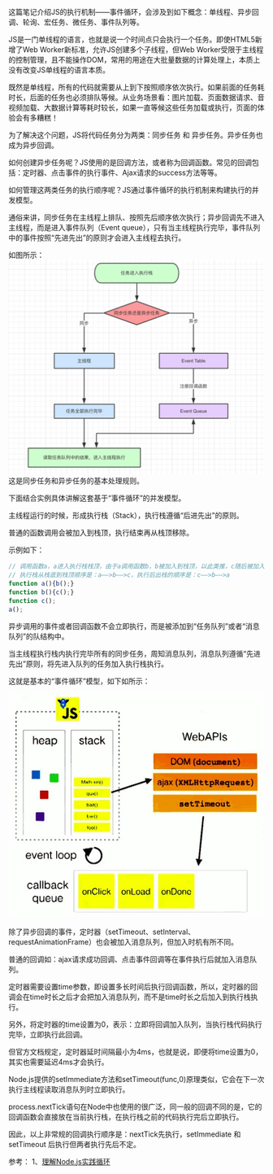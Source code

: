 这篇笔记介绍JS的执行机制——事件循环，会涉及到如下概念：单线程、异步回调、轮询、宏任务、微任务、事件队列等。

JS是一门单线程的语言，也就是说一个时间点只会执行一个任务。即使HTML5新增了Web Worker新标准，允许JS创建多个子线程，但Web Worker受限于主线程的控制管理，且不能操作DOM，常用的用途在大批量数据的计算处理上，本质上没有改变JS单线程的语言本质。

既然是单线程，所有的代码就需要从上到下按照顺序依次执行。如果前面的任务耗时长，后面的任务也必须排队等候。从业务场景看：图片加载、页面数据请求、音视频加载、大数据计算等耗时较长，如果一直等候这些任务加载或执行，页面的体验会有多糟糕！

为了解决这个问题，JS将代码任务分为两类：同步任务 和 异步任务。异步任务也成为异步回调。

如何创建异步任务呢？JS使用的是回调方法，或者称为回调函数。常见的回调包括：定时器、点击事件的执行事件、Ajax请求的success方法等等。

如何管理这两类任务的执行顺序呢？JS通过事件循环的执行机制来构建执行的并发模型。

通俗来讲，同步任务在主线程上排队、按照先后顺序依次执行；异步回调先不进入主线程，而是进入事件队列（Event queue），只有当主线程执行完毕，事件队列中的事件按照“先进先出”的原则才会进入主线程去执行。

如图所示：![](/assets/event_loop3.jpg)这是同步任务和异步任务的基本处理规则。

下面结合实例具体讲解这套基于“事件循环”的并发模型。

主线程运行的时候，形成执行栈（Stack），执行栈遵循“后进先出”的原则。

普通的函数调用会被加入到栈顶，执行结束再从栈顶移除。

示例如下：

```js
// 调用函数a，a进入执行栈栈顶，由于a调用函数b，b被加入到栈顶，以此类推，c随后被加入栈顶。
// 执行栈从栈底到栈顶顺序是：a——>b——>c，执行后出栈的顺序是：c——>b——>a
function a(){b();}
function b(){c();}
function c();
a();
```

异步调用的事件或者回调函数不会立即执行，而是被添加到“任务队列”或者“消息队列”的队结构中。

当主线程执行栈内执行完毕所有的同步任务，周知消息队列，消息队列遵循“先进先出”原则，将先进入队列的任务加入执行栈执行。

这就是基本的“事件循环”模型，如下如所示：

![](/assets/event_loop2.jpg)

除了异步回调的事件，定时器（setTimeout、setInterval、requestAnimationFrame）也会被加入消息队列，但加入时机有所不同。

普通的回调如：ajax请求成功回调、点击事件回调等在事件执行后就加入消息队列。

定时器需要设置time参数，即设置多长时间后执行回调函数，所以，定时器的回调会在time时长之后才会把加入消息队列，而不是time时长之后加入到执行栈执行。

另外，将定时器的time设置为0，表示：立即将回调加入队列，当执行栈代码执行完毕，立即执行此回调。

但官方文档规定，定时器延时间隔最小为4ms，也就是说，即便将time设置为0，其实也需要延迟4ms才会执行。

Node.js提供的setImmediate方法和setTimeout\(func,0\)原理类似，它会在下一次执行主线程读取消息队列时立即执行。

process.nextTick语句在Node中也使用的很广泛，同一般的回调不同的是，它的回调函数会直接放在当前执行栈，在执行栈之前的代码执行完后立即执行。

因此，以上非常规的回调执行顺序是：nextTick先执行，setImmediate 和 setTimeout 后执行但两者执行先后不定。

参考：
1、[理解Node.js实践循环 ](https://blog.hainest.com/understanding-the-nodeJS-event-loop/)
